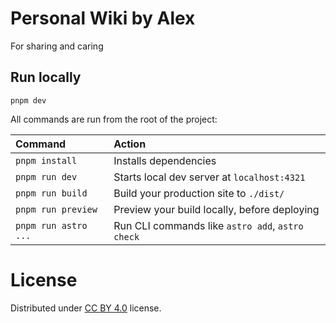 # Personal Wiki by Alex

For sharing and caring

## Run locally

```
pnpm dev
```

All commands are run from the root of the project:

| Command              | Action                                           |
| :------------------- | :----------------------------------------------- |
| `pnpm install`       | Installs dependencies                            |
| `pnpm run dev`       | Starts local dev server at `localhost:4321`      |
| `pnpm run build`     | Build your production site to `./dist/`          |
| `pnpm run preview`   | Preview your build locally, before deploying     |
| `pnpm run astro ...` | Run CLI commands like `astro add`, `astro check` |

# License

Distributed under [CC BY 4.0](https://creativecommons.org/licenses/by/4.0/) license.
